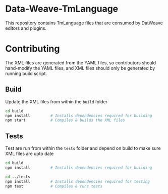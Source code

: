 # Data-Weave-TmLanguage

This repository contains TmLanguage files that are consumed by DatWeave editors and plugins.

# Contributing

The XML files are generated from the YAML files, so contributors should hand-modify the YAML files, and XML files should only be generated by running build script.

## Build

Update the XML files from within the ```build``` folder

``` sh
cd build
npm install         # Installs dependencies required for building
npm start           # Compiles & builds the XML files
```

## Tests

Test are run from within the ```tests``` folder and depend on build to make sure XML files are upto date

``` sh
cd build
npm install         # Installs dependencies required for building

cd ../tests
npm install         # Installs dependencies required for testing
npm test            # Compiles & runs tests
```
